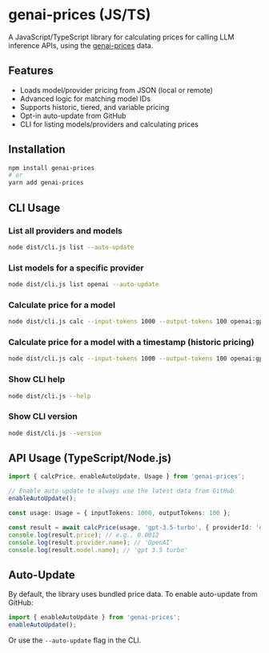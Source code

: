 # genai-prices (JS/TS)

A JavaScript/TypeScript library for calculating prices for calling LLM inference APIs, using the [genai-prices](https://github.com/pydantic/genai-prices) data.

## Features

- Loads model/provider pricing from JSON (local or remote)
- Advanced logic for matching model IDs
- Supports historic, tiered, and variable pricing
- Opt-in auto-update from GitHub
- CLI for listing models/providers and calculating prices

## Installation

```sh
npm install genai-prices
# or
yarn add genai-prices
```

## CLI Usage

### List all providers and models

```sh
node dist/cli.js list --auto-update
```

### List models for a specific provider

```sh
node dist/cli.js list openai --auto-update
```

### Calculate price for a model

```sh
node dist/cli.js calc --input-tokens 1000 --output-tokens 100 openai:gpt-3.5-turbo --auto-update
```

### Calculate price for a model with a timestamp (historic pricing)

```sh
node dist/cli.js calc --input-tokens 1000 --output-tokens 100 openai:gpt-4o --timestamp 2024-01-01T12:00:00Z --auto-update
```

### Show CLI help

```sh
node dist/cli.js --help
```

### Show CLI version

```sh
node dist/cli.js --version
```

## API Usage (TypeScript/Node.js)

```ts
import { calcPrice, enableAutoUpdate, Usage } from 'genai-prices';

// Enable auto-update to always use the latest data from GitHub
enableAutoUpdate();

const usage: Usage = { inputTokens: 1000, outputTokens: 100 };

const result = await calcPrice(usage, 'gpt-3.5-turbo', { providerId: 'openai' });
console.log(result.price); // e.g., 0.0012
console.log(result.provider.name); // 'OpenAI'
console.log(result.model.name); // 'gpt 3.5 turbo'
```

## Auto-Update

By default, the library uses bundled price data. To enable auto-update from GitHub:

```ts
import { enableAutoUpdate } from 'genai-prices';
enableAutoUpdate();
```

Or use the `--auto-update` flag in the CLI.
